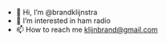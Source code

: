 - 👋 Hi, I’m @brandklijnstra
- 👀 I’m interested in ham radio
- 📫 How to reach me klijnbrand@gmail.com 

<!---
brandklijnstra/brandklijnstra is a ✨ special ✨ repository because its `README.md` (this file) appears on your GitHub profile.
You can click the Preview link to take a look at your changes.
--->
